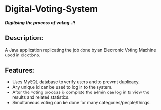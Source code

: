 # Digital-Voting-System
##### Digitising the process of voting..!!

## Description:
A Java application replicating the job done by an Electronic Voting Machine used in elections.

## Features:
* Uses MySQL database to verify users and to prevent duplicacy.
* Any unique id can be used to log in to the system.
* After the voting process is complete the admin can log in to view the results and related statistics.
* Simultaneous voting can be done for many categories/people/things.

